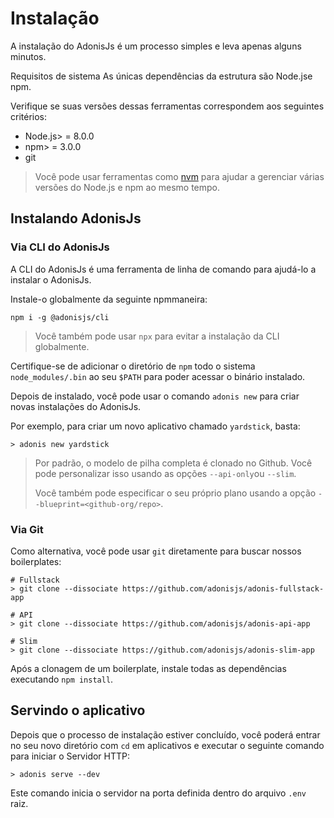 # Instalação

A instalação do AdonisJs é um processo simples e leva apenas alguns minutos.

Requisitos de sistema
As únicas dependências da estrutura são Node.jse npm.

Verifique se suas versões dessas ferramentas correspondem aos seguintes critérios:

+ Node.js> = 8.0.0
+ npm> = 3.0.0
+ git

> Você pode usar ferramentas como [nvm](https://github.com/creationix/nvm) para ajudar a 
> gerenciar várias versões do Node.js e npm ao mesmo tempo.

## Instalando AdonisJs

### Via CLI do AdonisJs
A CLI do AdonisJs é uma ferramenta de linha de comando para ajudá-lo a instalar o AdonisJs.

Instale-o globalmente da seguinte npmmaneira:

```
npm i -g @adonisjs/cli
```

> Você também pode usar `npx` para evitar a instalação da CLI globalmente.

Certifique-se de adicionar o diretório de `npm` todo o sistema `node_modules/.bin`
ao seu `$PATH` para poder acessar o binário instalado.

Depois de instalado, você pode usar o comando `adonis new` para criar novas instalações do AdonisJs.

Por exemplo, para criar um novo aplicativo chamado `yardstick`, basta:

```
> adonis new yardstick
```

> Por padrão, o modelo de pilha completa é clonado no Github. Você pode personalizar 
> isso usando as opções `--api-only`ou `--slim`.
>
> Você também pode especificar o seu próprio plano usando a 
> opção `--blueprint=<github-org/repo>`.

### Via Git
Como alternativa, você pode usar `git` diretamente para buscar nossos boilerplates:

```
# Fullstack
> git clone --dissociate https://github.com/adonisjs/adonis-fullstack-app

# API
> git clone --dissociate https://github.com/adonisjs/adonis-api-app

# Slim
> git clone --dissociate https://github.com/adonisjs/adonis-slim-app
```

Após a clonagem de um boilerplate, instale todas as dependências executando `npm install`.

## Servindo o aplicativo
Depois que o processo de instalação estiver concluído, você poderá entrar no seu novo diretório 
com `cd` em aplicativos e executar o seguinte comando para iniciar o Servidor HTTP:

```
> adonis serve --dev
```

Este comando inicia o servidor na porta definida dentro do arquivo `.env` raiz.

